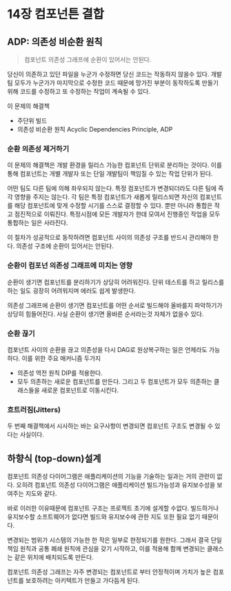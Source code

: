 # 14장 컴포넌튼 결합

## ADP: 의존성 비순환 원칙
> 컴포넌트 의존성 그래프에 순환이 있어서는 안된다.

당신이 의존하고 있던 파일을 누군가 수정하면 당신 코드는 작동하지 않을수 있다.
개발팀 모두가 누군가가 마지막으로 수정한 코드 때문에 망가진 부분이 동작하도록 만들기 위해 코드를 
수정하고 또 수정하는 작업이 계속될 수 있다.
 
이 문제의 해결책
+ 주단위 빌드
+ 의존성 비순환 원칙 Acyclic Dependencies Principle, ADP

### 순환 의존성 제거하기
이 문제의 해결책은 개발 환경을 릴리스 가능한 컴포넌트 단위로 분리하는 것이다.
이를 통해 컴포넌트는 개별 개발자 또는 단일 개발팀이 책임질 수 있는 작업 단위가 된다.

어떤 팀도 다른 팀에 의해 좌우되지 않는다.
특정 컴포넌트가 변경되더라도 다른 팀에 즉각 영향을 주지는 않는다.
각 팀은 특정 컴포넌트가 새롭게 릴리스되면 자신의 컴포넌트를 해당 컴포넌트에 맞게 수정할 시기를 스스로 결정할 수 있다.
뿐만 아니라 통합은 작고 점진적으로 이뤄진다.
특정시점에 모든 개발자가 한데 모여서 진행중인 작업을 모두 통합하는 일은 사라진다.

이 절차가 성공적으로 동작하려면 컴포넌트 사이의 의존성 구조를 반드시 관리해야 한다.
의존성 구조에 순환이 있어서는 안된다.


### 순환이 컴포넌 의존성 그래프에 미치는 영향
순환이 생기면 컴포넌트를 분리하기가 상당히 어려워진다.
단위 테스트를 하고 릴리스를 하는 일도 굉장히 어려워지며 에러도 쉽게 발생한다.

의존성 그래프에 순환이 생기면 컴포넌트를 어떤 순서로 빌드해야 올바를지 파악하기가 상당히 힘들어진다.
사실 순환이 생기면 올바른 순서라는것 자체가 없을수 있다.

### 순환 끊기
컴포넌트 사이의 순환을 끊고 의존성을 다시 DAG로 원상복구하는 일은 언제라도 가능하다.
이를 위한 주요 매커니즘 두가지
+ 의존성 역전 원칙 DIP를 적용한다.
+ 모두 의존하는 새로운 컴포넌트를 만든다.  그리고 두 컴포넌트가 모두 의존하는 클래스들을 새로운 컴포넌트로 이동시킨다.

### 흐트러짐(Jitters)
두 번째 해결책에서 시사하는 바는 요구사항이 변경되면 컴포넌트 구조도 변경될 수 있다는 사실이다.

## 하향식 (top-down)설계
컴포넌트 의존성 다이어그램은 애플리케이션의 기능을 기술하는 일과는 거의 관련이 없다.
오히려 컴포넌트 의존성 다이어그램은 애플리케이션 빌드가능성과 유지보수성을 보여주는 지도와 같다.

바로 이러한 이유때문에 컴포넌트 구조는 프로젝트 초기에 설게할 수없다.
빌드하거나 유지보수할 소프트웨어가 없다면 빌드와 유지보수에 관한 지도 또한 필요 없기 때문이다.

변경되는 범위가 시스템의 가능한 한 작은 일부로 한정되기를 원한다.
그래서 결국 단일 책임 원칙과 공통 폐쇄 원칙에 관심을 갖기 시작하고, 이를 적용해 함께 변경되는 클래스는 같은 위치에 배치되도록 만든다.

컴포넌트 의존성 그래프는 자주 변경되는 컴포넌트로 부터 안정적이며 가치가 높은 컴포넌트를 보호하려는 아키텍트가 만들고 가다듬게 된다.
